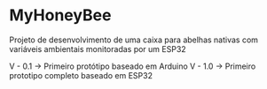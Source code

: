 # MyHoneyBee
Projeto de desenvolvimento de uma caixa para abelhas nativas com variáveis ambientais monitoradas por um ESP32

V - 0.1 -> Primeiro protótipo baseado em Arduino
V - 1.0 -> Primeiro prototipo completo baseado em ESP32
